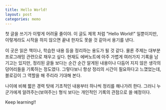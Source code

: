 ```yaml
---
title: Hello World!
layout: post
categories: memo
---
```

첫 글을 쓰기가 이렇게 어려울 줄이야.
이 글도 제목 처럼 "Hello World!" 일뿐이지만, 이렇게라도 시작을 하지 않으면 끝내 한자도 못쓸 것 같아서 용기를 낸다.

이 곳은 읽은 책이나, 학습한 내용 등을 정리하는 용도가 될 것 같다. 물론 주제는 대부분 프로그래밍 관련으로 채우고 싶다. 현재도 에버노트에 아주 가볍게 여러가지 기록을 남기고는 있지만, 정리된 글들 보다는 순간 순간 알게된 내용이나 다듬어 지지 않은 생각의 덩어리들을 기록하는 정도였다. 그렇다보니 항상 정리의 시간이 필요하다고 느꼈었는데, 블로깅이 그 역할을 해 주리라 기대해 본다.

나이에 비해 짧은 경력 탓에 기초적인 내용부터 하나씩 정리를 해나가려 한다. 그러니 누군가에게 알려주는(보여주는) 형식 보다는 개인적인 기록의 관점으로 쓸 예정이다.

Keep learning!!
